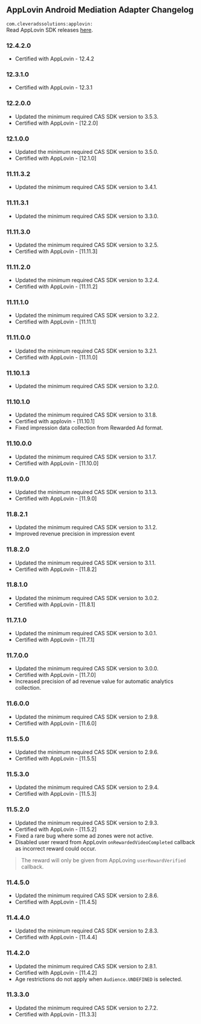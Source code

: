 ## AppLovin Android Mediation Adapter Changelog
`com.cleveradssolutions:applovin:`  
Read AppLovin SDK releases [here](https://github.com/AppLovin/AppLovin-MAX-SDK-Android/releases).

### 12.4.2.0
- Certified with AppLovin - 12.4.2

### 12.3.1.0
- Certified with AppLovin - 12.3.1

### 12.2.0.0
- Updated the minimum required CAS SDK version to 3.5.3.
- Certified with AppLovin - [12.2.0]

### 12.1.0.0
- Updated the minimum required CAS SDK version to 3.5.0.
- Certified with AppLovin - [12.1.0]

### 11.11.3.2
- Updated the minimum required CAS SDK version to 3.4.1.

### 11.11.3.1
- Updated the minimum required CAS SDK version to 3.3.0.

### 11.11.3.0
- Updated the minimum required CAS SDK version to 3.2.5.
- Certified with AppLovin - [11.11.3]

### 11.11.2.0
- Updated the minimum required CAS SDK version to 3.2.4.
- Certified with AppLovin - [11.11.2]

### 11.11.1.0
- Updated the minimum required CAS SDK version to 3.2.2.
- Certified with AppLovin - [11.11.1]

### 11.11.0.0
- Updated the minimum required CAS SDK version to 3.2.1.
- Certified with AppLovin - [11.11.0]

### 11.10.1.3
- Updated the minimum required CAS SDK version to 3.2.0.

### 11.10.1.0
- Updated the minimum required CAS SDK version to 3.1.8.
- Certified with applovin - [11.10.1]
- Fixed impression data collection from Rewarded Ad format.

### 11.10.0.0
- Updated the minimum required CAS SDK version to 3.1.7.
- Certified with AppLovin - [11.10.0]

### 11.9.0.0
- Updated the minimum required CAS SDK version to 3.1.3.
- Certified with AppLovin - [11.9.0]

### 11.8.2.1
- Updated the minimum required CAS SDK version to 3.1.2.
- Improved revenue precision in impression event

### 11.8.2.0
- Updated the minimum required CAS SDK version to 3.1.1.
- Certified with AppLovin - [11.8.2]

### 11.8.1.0
- Updated the minimum required CAS SDK version to 3.0.2.
- Certified with AppLovin - [11.8.1]

### 11.7.1.0
- Updated the minimum required CAS SDK version to 3.0.1.
- Certified with AppLovin - [11.7.1]

### 11.7.0.0
- Updated the minimum required CAS SDK version to 3.0.0.
- Certified with AppLovin - [11.7.0]
- Increased precision of ad revenue value for automatic analytics collection.

### 11.6.0.0
- Updated the minimum required CAS SDK version to 2.9.8.
- Certified with AppLovin - [11.6.0]

### 11.5.5.0
- Updated the minimum required CAS SDK version to 2.9.6.
- Certified with AppLovin - [11.5.5]

### 11.5.3.0
- Updated the minimum required CAS SDK version to 2.9.4.
- Certified with AppLovin - [11.5.3]

### 11.5.2.0
- Updated the minimum required CAS SDK version to 2.9.3.
- Certified with AppLovin - [11.5.2]
- Fixed a rare bug where some ad zones were not active.
- Disabled user reward from AppLovin `onRewardedVideoCompleted` callback as incorrect reward could occur.
> The reward will only be given from AppLoving `userRewardVerified` callback.

### 11.4.5.0
- Updated the minimum required CAS SDK version to 2.8.6.
- Certified with AppLovin - [11.4.5]

### 11.4.4.0
- Updated the minimum required CAS SDK version to 2.8.3.
- Certified with AppLovin - [11.4.4]

### 11.4.2.0
- Updated the minimum required CAS SDK version to 2.8.1.
- Certified with AppLovin - [11.4.2]
- Age restrictions do not apply when `Audience.UNDEFINED` is selected.

### 11.3.3.0
- Updated the minimum required CAS SDK version to 2.7.2.
- Certified with AppLovin - [11.3.3]